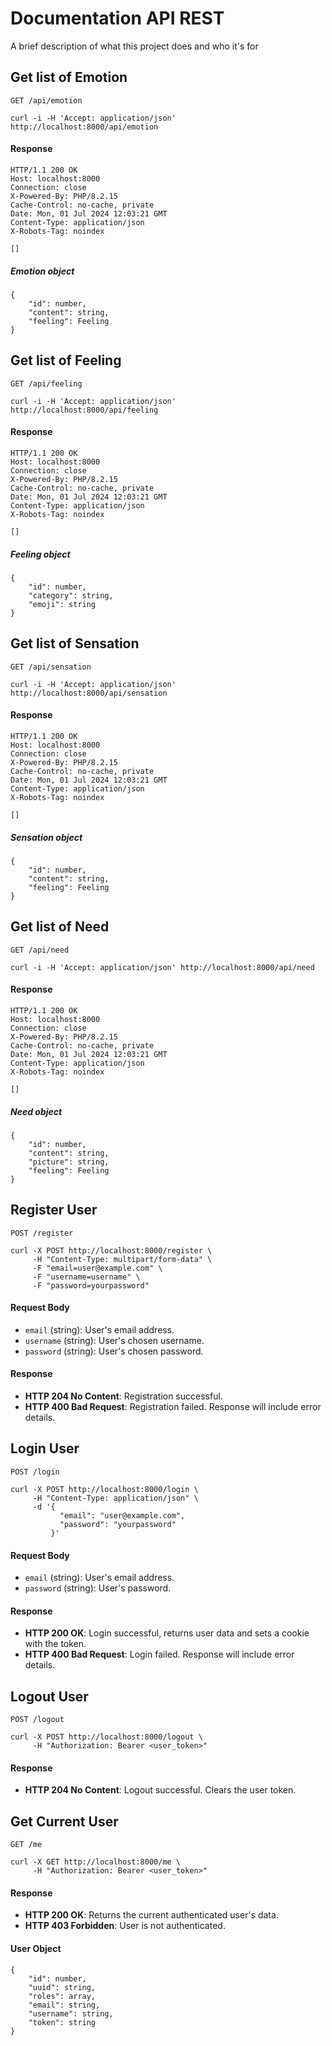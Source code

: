 # Documentation API REST

A brief description of what this project does and who it's for

## Get list of Emotion

`GET /api/emotion`

    curl -i -H 'Accept: application/json' http://localhost:8000/api/emotion

#### Response

    HTTP/1.1 200 OK
    Host: localhost:8000
    Connection: close
    X-Powered-By: PHP/8.2.15
    Cache-Control: no-cache, private
    Date: Mon, 01 Jul 2024 12:03:21 GMT
    Content-Type: application/json
    X-Robots-Tag: noindex

    []

##### Emotion object

    {
        "id": number,
        "content": string,
        "feeling": Feeling
    }

## Get list of Feeling

`GET /api/feeling`

    curl -i -H 'Accept: application/json' http://localhost:8000/api/feeling

#### Response

    HTTP/1.1 200 OK
    Host: localhost:8000
    Connection: close
    X-Powered-By: PHP/8.2.15
    Cache-Control: no-cache, private
    Date: Mon, 01 Jul 2024 12:03:21 GMT
    Content-Type: application/json
    X-Robots-Tag: noindex

    []

##### Feeling object

    {
        "id": number,
        "category": string,
        "emoji": string
    }

## Get list of Sensation

`GET /api/sensation`

    curl -i -H 'Accept: application/json' http://localhost:8000/api/sensation

#### Response

    HTTP/1.1 200 OK
    Host: localhost:8000
    Connection: close
    X-Powered-By: PHP/8.2.15
    Cache-Control: no-cache, private
    Date: Mon, 01 Jul 2024 12:03:21 GMT
    Content-Type: application/json
    X-Robots-Tag: noindex

    []

##### Sensation object

    {
        "id": number,
        "content": string,
        "feeling": Feeling
    }

## Get list of Need

`GET /api/need`

    curl -i -H 'Accept: application/json' http://localhost:8000/api/need

#### Response

    HTTP/1.1 200 OK
    Host: localhost:8000
    Connection: close
    X-Powered-By: PHP/8.2.15
    Cache-Control: no-cache, private
    Date: Mon, 01 Jul 2024 12:03:21 GMT
    Content-Type: application/json
    X-Robots-Tag: noindex

    []

##### Need object

    {
        "id": number,
        "content": string,
        "picture": string,
        "feeling": Feeling
    }

## Register User

`POST /register`

    curl -X POST http://localhost:8000/register \
         -H "Content-Type: multipart/form-data" \
         -F "email=user@example.com" \
         -F "username=username" \
         -F "password=yourpassword"

#### Request Body
- `email` (string): User's email address.
- `username` (string): User's chosen username.
- `password` (string): User's chosen password.

#### Response
- **HTTP 204 No Content**: Registration successful.
- **HTTP 400 Bad Request**: Registration failed. Response will include error details.

## Login User

`POST /login`

    curl -X POST http://localhost:8000/login \
         -H "Content-Type: application/json" \
         -d '{
               "email": "user@example.com",
               "password": "yourpassword"
             }'

#### Request Body
- `email` (string): User's email address.
- `password` (string): User's password.

#### Response
- **HTTP 200 OK**: Login successful, returns user data and sets a cookie with the token.
- **HTTP 400 Bad Request**: Login failed. Response will include error details.

## Logout User

`POST /logout`

    curl -X POST http://localhost:8000/logout \
         -H "Authorization: Bearer <user_token>"

#### Response
- **HTTP 204 No Content**: Logout successful. Clears the user token.

## Get Current User

`GET /me`

    curl -X GET http://localhost:8000/me \
         -H "Authorization: Bearer <user_token>"

#### Response
- **HTTP 200 OK**: Returns the current authenticated user's data.
- **HTTP 403 Forbidden**: User is not authenticated.

#### User Object

    {
        "id": number,
        "uuid": string,
        "roles": array,
        "email": string,
        "username": string,
        "token": string
    }
